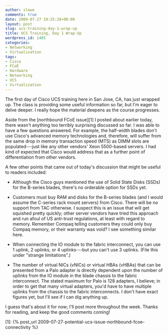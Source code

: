 ```yaml
---
author: slowe
comments: true
date: 2009-07-27 19:25:28+00:00
layout: post
slug: ucs-training-day-1-wrap-up
title: UCS Training, Day 1 Wrap-Up
wordpress_id: 1485
categories:
- Networking
- Virtualization
tags:
- Cisco
- FCoE
- Hardware
- Networking
- UCS
- Virtualization
---
```


The first day of Cisco UCS training here in San Jose, CA, has just wrapped up. The class is providing some useful information so far, but I'm eager to delve deeper. I really hope the material deepens as the course progresses.

Aside from the [northbound FCoE issue][1] I posted about earlier today, there wasn't anything too terribly surprising discussed so far. I was able to have a few questions answered. For example, the half-width blades don't use Cisco's advanced memory technologies and, therefore, will suffer from the same drop in memory transaction speed (MTS) as DIMM slots are populated---just like any other vendors' Xeon 5500-based servers. I had kind of expected that Cisco would address that as a further point of differentiation from other vendors.

A few other points that came out of today's discussion that might be useful to readers included:

* Although the Cisco guys mentioned the use of Solid State Disks (SSDs) for the B-series blades, there's no orderable option for SSDs yet.

* Customers must buy RAM and disks for the B-series blades (and I would assume the C-series rack mount servers) from Cisco. There will be no support from TAC otherwise. I suspect this is an issue that will get squished pretty quickly; other server vendors have tried this approach and run afoul of US anti-trust regulations, at least with regard to memory. Remember Compaq telling customers they could only buy Compaq memory, or their warranty was void? I see something similar here.

* When connecting the IO module to the fabric interconnect, you can use 1 uplink, 2 uplinks, or 4 uplinks---but you can't use 3 uplinks. (File this under "strange limitations".)

* The number of virtual NICs (vNICs) or virtual HBAs (vHBAs) that can be presented from a Palo adapter is directly dependent upon the number of uplinks from the IO module in the blade chassis to the fabric interconnect. The stated maximum for Palo is 128 adapters, I believe; in order to get that many virtual adapters, you'd have to have multiple uplinks from the chassis to the fabric interconnects. I don't have exact figures yet, but I'll see if I can dig anything up.

I guess that's about it for now; I'll post more throughout the week. Thanks for reading, and keep the good comments coming!

[1]: {% post_url 2009-07-27-potential-ucs-issue-northbound-fcoe-connectivity %}
